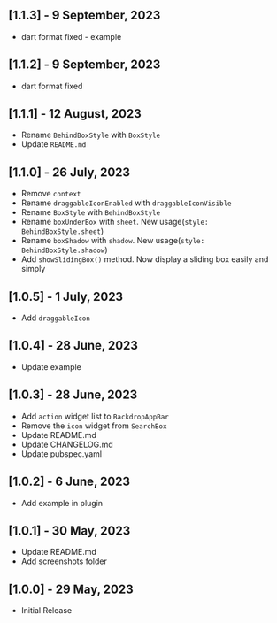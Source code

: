 
## [1.1.3] - 9 September, 2023
- dart format fixed - example 


## [1.1.2] - 9 September, 2023
- dart format fixed


## [1.1.1] - 12 August, 2023
- Rename `BehindBoxStyle` with `BoxStyle`
- Update `README.md`


## [1.1.0] - 26 July, 2023
- Remove `context`
- Rename `draggableIconEnabled` with `draggableIconVisible`
- Rename `BoxStyle` with `BehindBoxStyle`
- Rename `boxUnderBox` with `sheet`. New usage(`style: BehindBoxStyle.sheet`)
- Rename `boxShadow` with `shadow`. New usage(`style: BehindBoxStyle.shadow`)
- Add `showSlidingBox()` method. Now display a sliding box easily and simply


## [1.0.5] - 1 July, 2023
- Add `draggableIcon`


## [1.0.4] - 28 June, 2023
- Update example


## [1.0.3] - 28 June, 2023
- Add `action` widget list to `BackdropAppBar`
- Remove the `icon` widget from `SearchBox`
- Update README.md
- Update CHANGELOG.md
- Update pubspec.yaml


## [1.0.2] - 6 June, 2023
- Add example in plugin


## [1.0.1] - 30 May, 2023
- Update README.md
- Add screenshots folder


## [1.0.0] - 29 May, 2023
- Initial Release